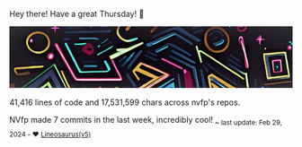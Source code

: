 Hey there! Have a great Thursday! 🌈

![banner](./assets/banner.jpg)

41,416 lines of code and 17,531,599 chars across nvfp's repos.

NVfp made 7 commits in the last week, incredibly cool!<sub> ~ last update: Feb 29, 2024 - ❤️ [Lineosaurus(v5)](https://github.com/Lineosaurus/Lineosaurus)</sub>